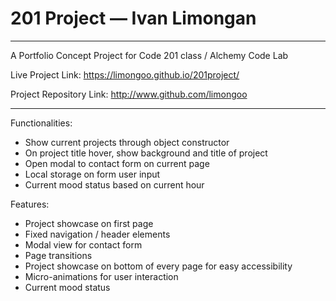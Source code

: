 # 201 Project — Ivan Limongan

----
A Portfolio Concept Project for Code 201 class / Alchemy Code Lab

Live Project Link: https://limongoo.github.io/201project/

Project Repository Link: http://www.github.com/limongoo

----

Functionalities:
- Show current projects through object constructor
- On project title hover, show background and title of project
- Open modal to contact form on current page
- Local storage on form user input
- Current mood status based on current hour

Features:
- Project showcase on first page
- Fixed navigation / header elements
- Modal view for contact form
- Page transitions
- Project showcase on bottom of every page for easy accessibility
- Micro-animations for user interaction
- Current mood status
